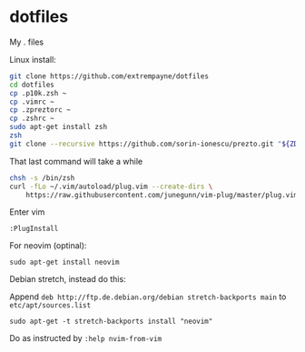 # dotfiles
My . files

Linux install:
```sh
git clone https://github.com/extrempayne/dotfiles
cd dotfiles
cp .p10k.zsh ~
cp .vimrc ~
cp .zpreztorc ~
cp .zshrc ~
sudo apt-get install zsh
zsh
git clone --recursive https://github.com/sorin-ionescu/prezto.git "${ZDOTDIR:-$HOME}/.zprezto"
```
That last command will take a while
```sh
chsh -s /bin/zsh
curl -fLo ~/.vim/autoload/plug.vim --create-dirs \
    https://raw.githubusercontent.com/junegunn/vim-plug/master/plug.vim
```
Enter vim

`:PlugInstall`

For neovim (optinal):

`sudo apt-get install neovim`

Debian stretch, instead do this:

Append `deb http://ftp.de.debian.org/debian stretch-backports main` to `etc/apt/sources.list`

`sudo apt-get -t stretch-backports install "neovim"`

Do as instructed by `:help nvim-from-vim`
